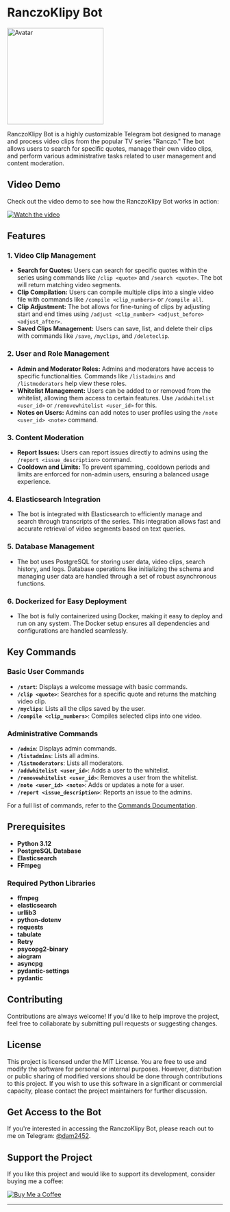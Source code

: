 # RanczoKlipy Bot
<img src="Avatar.png" alt="Avatar" width="225"/>

RanczoKlipy Bot is a highly customizable Telegram bot designed to manage and process video clips from the popular TV series "Ranczo." The bot allows users to search for specific quotes, manage their own video clips, and perform various administrative tasks related to user management and content moderation.

## Video Demo

Check out the video demo to see how the RanczoKlipy Bot works in action:

[![Watch the video](https://img.youtube.com/vi/YOUR_VIDEO_ID/maxresdefault.jpg)](https://www.youtube.com/watch?v=YOUR_VIDEO_ID)

## Features

### 1. Video Clip Management
- **Search for Quotes:** Users can search for specific quotes within the series using commands like `/clip <quote>` and `/search <quote>`. The bot will return matching video segments.
- **Clip Compilation:** Users can compile multiple clips into a single video file with commands like `/compile <clip_numbers>` or `/compile all`.
- **Clip Adjustment:** The bot allows for fine-tuning of clips by adjusting start and end times using `/adjust <clip_number> <adjust_before> <adjust_after>`.
- **Saved Clips Management:** Users can save, list, and delete their clips with commands like `/save`, `/myclips`, and `/deleteclip`.

### 2. User and Role Management
- **Admin and Moderator Roles:** Admins and moderators have access to specific functionalities. Commands like `/listadmins` and `/listmoderators` help view these roles.
- **Whitelist Management:** Users can be added to or removed from the whitelist, allowing them access to certain features. Use `/addwhitelist <user_id>` or `/removewhitelist <user_id>` for this.
- **Notes on Users:** Admins can add notes to user profiles using the `/note <user_id> <note>` command.

### 3. Content Moderation
- **Report Issues:** Users can report issues directly to admins using the `/report <issue_description>` command.
- **Cooldown and Limits:** To prevent spamming, cooldown periods and limits are enforced for non-admin users, ensuring a balanced usage experience.

### 4. Elasticsearch Integration
- The bot is integrated with Elasticsearch to efficiently manage and search through transcripts of the series. This integration allows fast and accurate retrieval of video segments based on text queries.

### 5. Database Management
- The bot uses PostgreSQL for storing user data, video clips, search history, and logs. Database operations like initializing the schema and managing user data are handled through a set of robust asynchronous functions.

### 6. Dockerized for Easy Deployment
- The bot is fully containerized using Docker, making it easy to deploy and run on any system. The Docker setup ensures all dependencies and configurations are handled seamlessly.

## Key Commands

### Basic User Commands
- **`/start`**: Displays a welcome message with basic commands.
- **`/clip <quote>`**: Searches for a specific quote and returns the matching video clip.
- **`/myclips`**: Lists all the clips saved by the user.
- **`/compile <clip_numbers>`**: Compiles selected clips into one video.

### Administrative Commands
- **`/admin`**: Displays admin commands.
- **`/listadmins`**: Lists all admins.
- **`/listmoderators`**: Lists all moderators.
- **`/addwhitelist <user_id>`**: Adds a user to the whitelist.
- **`/removewhitelist <user_id>`**: Removes a user from the whitelist.
- **`/note <user_id> <note>`**: Adds or updates a note for a user.
- **`/report <issue_description>`**: Reports an issue to the admins.

For a full list of commands, refer to the [Commands Documentation](./COMMANDSen.md).

## Prerequisites
- **Python 3.12**
- **PostgreSQL Database**
- **Elasticsearch**
- **FFmpeg**

### Required Python Libraries
- **ffmpeg**
- **elasticsearch**
- **urllib3**
- **python-dotenv**
- **requests**
- **tabulate**
- **Retry**
- **psycopg2-binary**
- **aiogram**
- **asyncpg**
- **pydantic-settings**
- **pydantic**

## Contributing

Contributions are always welcome! If you'd like to help improve the project, feel free to collaborate by submitting pull requests or suggesting changes.

## License

This project is licensed under the MIT License. You are free to use and modify the software for personal or internal purposes. However, distribution or public sharing of modified versions should be done through contributions to this project. If you wish to use this software in a significant or commercial capacity, please contact the project maintainers for further discussion.


## Get Access to the Bot

If you're interested in accessing the RanczoKlipy Bot, please reach out to me on Telegram: [@dam2452](https://t.me/dam2452).

## Support the Project

If you like this project and would like to support its development, consider buying me a coffee:

[![Buy Me a Coffee](https://www.buymeacoffee.com/assets/img/custom_images/yellow_img.png)](https://www.buymeacoffee.com/yourprofile)


---

